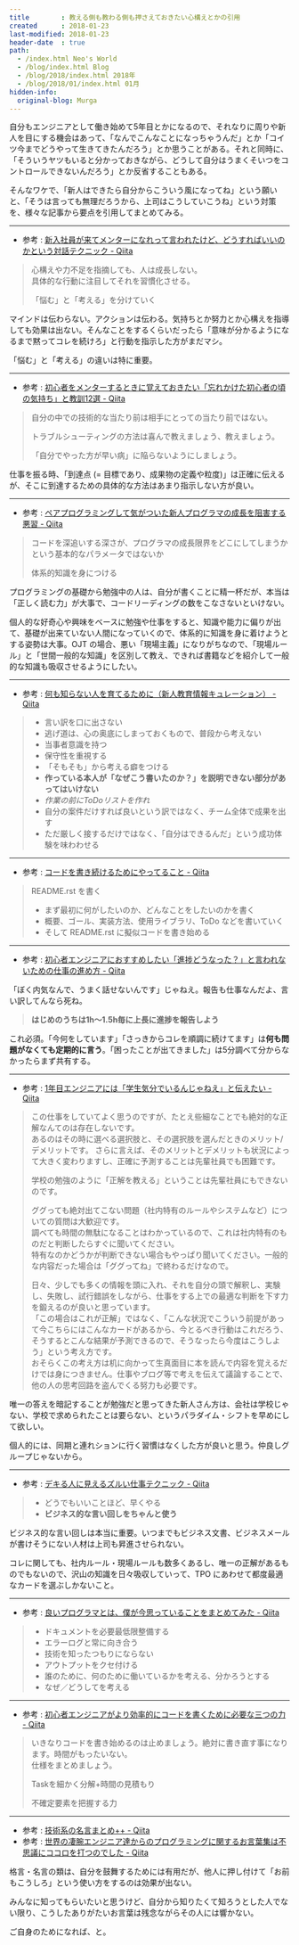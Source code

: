 ```yaml
---
title        : 教える側も教わる側も押さえておきたい心構えとかの引用
created      : 2018-01-23
last-modified: 2018-01-23
header-date  : true
path:
  - /index.html Neo's World
  - /blog/index.html Blog
  - /blog/2018/index.html 2018年
  - /blog/2018/01/index.html 01月
hidden-info:
  original-blog: Murga
---
```


自分もエンジニアとして働き始めて5年目とかになるので、それなりに周りや新人を目にする機会はあって、「なんでこんなことになっちゃうんだ」とか「コイツ今までどうやって生きてきたんだろう」とか思うことがある。それと同時に、「そういうヤツもいると分かっておきながら、どうして自分はうまくそいつをコントロールできないんだろう」とか反省することもある。

そんなワケで、「新人はできたら自分からこういう風になってね」という願いと、「そうは言っても無理だろうから、上司はこうしていこうね」という対策を、様々な記事から要点を引用してまとめてみる。

---

- 参考 : [新入社員が来てメンターになれって言われたけど、どうすればいいのかという対話テクニック - Qiita](https://qiita.com/hirokidaichi/items/2e8e731acfd7b6c7e02f)

> 心構えや力不足を指摘しても、人は成長しない。  
> 具体的な行動に注目してそれを習慣化させる。
> 
> 「悩む」と「考える」を分けていく

マインドは伝わらない。アクションは伝わる。気持ちとか努力とか心構えを指導しても効果は出ない。そんなことをするくらいだったら「意味が分かるようになるまで黙ってコレを続けろ」と行動を指示した方がまだマシ。

「悩む」と「考える」の違いは特に重要。

---

- 参考 : [初心者をメンターするときに覚えておきたい「忘れかけた初心者の頃の気持ち」と教訓12選 - Qiita](https://qiita.com/ynii/items/3233073ba18c438899e2)

> 自分の中での技術的な当たり前は相手にとっての当たり前ではない。
> 
> トラブルシューティングの方法は喜んで教えましょう、教えましょう。
> 
> 「自分でやった方が早い病」に陥らないようにしましょう。

仕事を振る時、「到達点 (= 目標であり、成果物の定義や粒度)」は正確に伝えるが、そこに到達するための具体的な方法はあまり指示しない方が良い。

---

- 参考 : [ペアプログラミングして気がついた新人プログラマの成長を阻害する悪習 - Qiita](https://qiita.com/hirokidaichi/items/27c757d92b6915e8ecf7)

> コードを深追いする深さが、プログラマの成長限界をどこにしてしまうかという基本的なパラメータではないか
> 
> 体系的知識を身につける

プログラミングの基礎から勉強中の人は、自分が書くことに精一杯だが、本当は「正しく読む力」が大事で、コードリーディングの数をこなさないといけない。

個人的な好奇心や興味をベースに勉強や仕事をすると、知識や能力に偏りが出て、基礎が出来ていない人間になっていくので、体系的に知識を身に着けようとする姿勢は大事。OJT の場合、悪い「現場主義」になりがちなので、「現場ルール」と「世間一般的な知識」を区別して教え、できれば書籍などを紹介して一般的な知識も吸収させるようにしたい。

---

- 参考 : [何も知らない人を育てるために（新人教育情報キュレーション） - Qiita](https://qiita.com/itagakishintaro/items/ca4b60e5fb652160685f)

> - 言い訳を口に出さない
> - 逃げ道は、心の奥底にしまっておくもので、普段から考えない
> - 当事者意識を持つ
> - 保守性を重視する
> - 「そもそも」から考える癖をつける
> - **作っている本人が「なぜこう書いたのか？」を説明できない部分があってはいけない**
> - *作業の前にToDoリストを作れ*
> - 自分の案件だけすれば良いという訳ではなく、チーム全体で成果を出す
> - ただ厳しく接するだけではなく、「自分はできるんだ」という成功体験を味わわせる

---

- 参考 : [コードを書き続けるためにやってること - Qiita](https://qiita.com/voluntas/items/f8eceda58f1bdfd33905)

> README.rst を書く
> 
> - まず最初に何がしたいのか、どんなことをしたいのかを書く
> - 概要、ゴール、実装方法、使用ライブラリ、ToDo などを書いていく
> - そして README.rst に擬似コードを書き始める

---

- 参考 : [初心者エンジニアにおすすめしたい「進捗どうなった？」と言われないための仕事の進め方 - Qiita](https://qiita.com/soyanchu/items/d1cb9785fc211941a009)

「ぼく内気なんで、うまく話せないんです」じゃねえ。報告も仕事なんだよ、言い訳してんなら死ね。

> **はじめのうちは1h〜1.5h毎に上長に進捗を報告しよう**

これ必須。「今何をしています」「さっきからコレを順調に続けてます」は**何も問題がなくても定期的に言う**。「困ったことが出てきました」は5分調べて分からなかったらまず共有する。

---

- 参考 : [1年目エンジニアには「学生気分でいるんじゃねえ」と伝えたい - Qiita](https://qiita.com/ttsuzo/items/ed8768b9ba46d3e8e86d)

> この仕事をしていてよく思うのですが、たとえ些細なことでも絶対的な正解なんてのは存在しないです。  
> あるのはその時に選べる選択肢と、その選択肢を選んだときのメリット/デメリットです。 さらに言えば、そのメリットとデメリットも状況によって大きく変わりますし、正確に予測することは先輩社員でも困難です。
> 
> 学校の勉強のように「正解を教える」ということは先輩社員にもできないのです。
> 
> ググっても絶対出てこない問題（社内特有のルールやシステムなど）についての質問は大歓迎です。  
> 調べても時間の無駄になることはわかっているので、これは社内特有のものだと判断したらすぐに聞いてください。  
> 特有なのかどうかが判断できない場合もやっぱり聞いてください。一般的な内容だった場合は「ググってね」で終わるだけなので。
> 
> 日々、少しでも多くの情報を頭に入れ、それを自分の頭で解釈し、実験し、失敗し、試行錯誤をしながら、仕事をする上での最適な判断を下す力を鍛えるのが良いと思っています。  
> 「この場合はこれが正解」ではなく、「こんな状況でこういう前提があって今こちらにはこんなカードがあるから、今とるべき行動はこれだろう、そうするとこんな結果が予測できるので、そうなったら今度はこうしよう」という考え方です。  
> おそらくこの考え方は机に向かって生真面目に本を読んで内容を覚えるだけでは身につきません。仕事やブログ等で考えを伝えて議論することで、他の人の思考回路を盗んでくる努力も必要です。

唯一の答えを暗記することが勉強だと思ってきた新人さん方は、会社は学校じゃない、学校で求められたことは要らない、というパラダイム・シフトを早めにして欲しい。

個人的には、同期と連れションに行く習慣はなくした方が良いと思う。仲良しグループじゃないから。

---

- 参考 : [デキる人に見えるズルい仕事テクニック - Qiita](https://qiita.com/y_saeko/items/201a3006579f21c47ef4)

> - どうでもいいことほど、早くやる
> - **ビジネス的な言い回しをちゃんと使う**

ビジネス的な言い回しは本当に重要。いつまでもビジネス文書、ビジネスメールが書けそうにない人材は上司も昇進させられない。

コレに関しても、社内ルール・現場ルールも数多くあるし、唯一の正解があるものでもないので、沢山の知識を日々吸収していって、TPO にあわせて都度最適なカードを選ぶしかないこと。

---

- 参考 : [良いプログラマとは、僕が今思っていることをまとめてみた - Qiita](https://qiita.com/zaru/items/3da2b90b066ec69ab9e9)

> - ドキュメントを必要最低限整備する
> - エラーログと常に向き合う
> - 技術を知ったつもりにならない
> - アウトプットをクセ付ける
> - 誰のために、何のために働いているかを考える、分かろうとする
> - なぜ／どうしてを考える

---

- 参考 : [初心者エンジニアがより効率的にコードを書くために必要な三つの力 - Qiita](https://qiita.com/shunsuke227ono/items/36723b9c19c25d545aa1)

> いきなりコードを書き始めるのは止めましょう。絶対に書き直す事になります。時間がもったいない。  
> 仕様をまとめましょう。
> 
> Taskを細かく分解+時間の見積もり
> 
> 不確定要素を把握する力

---

- 参考 : [技術系の名言まとめ++ - Qiita](https://qiita.com/kkyouhei/items/38ba41fb6b877f160e99)
- 参考 : [世界の凄腕エンジニア達からのプログラミングに関するお言葉集は不思議にココロを打つのでした - Qiita](https://qiita.com/jabba/items/efcc1d7a15075e631b36)

格言・名言の類は、自分を鼓舞するためには有用だが、他人に押し付けて「お前もこうしろ」という使い方をするのは効果が出ない。

みんなに知ってもらいたいと思うけど、自分から知りたくて知ろうとした人でない限り、こうしたありがたいお言葉は残念ながらその人には響かない。

ご自身のためになれば、と。
